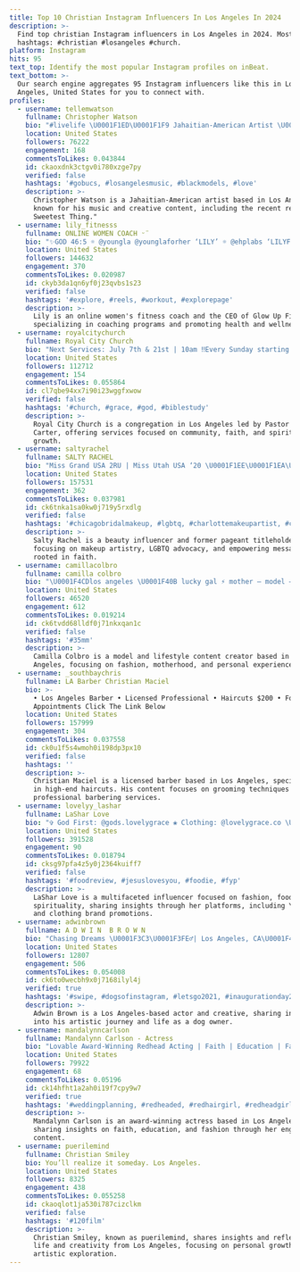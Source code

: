 ```yaml
---
title: Top 10 Christian Instagram Influencers In Los Angeles In 2024
description: >-
  Find top christian Instagram influencers in Los Angeles in 2024. Most popular
  hashtags: #christian #losangeles #church.
platform: Instagram
hits: 95
text_top: Identify the most popular Instagram profiles on inBeat.
text_bottom: >-
  Our search engine aggregates 95 Instagram influencers like this in Los
  Angeles, United States for you to connect with.
profiles:
  - username: tellemwatson
    fullname: Christopher Watson
    bio: "#livelife \U0001F1ED\U0001F1F9 Jahaitian-American Artist \U0001F1EF\U0001F1F2 “The Sweetest Thing [Remix]” out now! Lyric video on YouTube! \U0001F339 @listentoyourheartabc \U0001F3B6 \U0001F334Los Angeles\U0001F334"
    location: United States
    followers: 76222
    engagement: 168
    commentsToLikes: 0.043844
    id: ckaoxdnk3ctgv0i780xzge7py
    verified: false
    hashtags: '#gobucs, #losangelesmusic, #blackmodels, #love'
    description: >-
      Christopher Watson is a Jahaitian-American artist based in Los Angeles,
      known for his music and creative content, including the recent remix "The
      Sweetest Thing."
  - username: lily_fitnesss
    fullname: ONLINE WOMEN COACH ᵕ̈
    bio: "✨GOD 46:5 ☼ @youngla @younglaforher ‘LILY’ ☼ @ehplabs ‘LILYFIT10’ ☼ALL COACHING PROGRAMS ON SALE❗️\U0001F447\U0001F3FC\U0001F447\U0001F3FC ☼CEO @glowup_fitnesss"
    location: United States
    followers: 144632
    engagement: 370
    commentsToLikes: 0.020987
    id: ckyb3da1qn6yf0j23qvbs1s23
    verified: false
    hashtags: '#explore, #reels, #workout, #explorepage'
    description: >-
      Lily is an online women's fitness coach and the CEO of Glow Up Fitness,
      specializing in coaching programs and promoting health and wellness.
  - username: royalcitychurch
    fullname: Royal City Church
    bio: "Next Services: July 7th & 21st | 10am ‼️Every Sunday starting Sept. 1st ‼️ Lead Pastor @andrewfcarter \U0001F4CDThe Miracle Theater - Los Angeles"
    location: United States
    followers: 112712
    engagement: 154
    commentsToLikes: 0.055864
    id: cl7qbe94xx7i90i23wggfxwow
    verified: false
    hashtags: '#church, #grace, #god, #biblestudy'
    description: >-
      Royal City Church is a congregation in Los Angeles led by Pastor Andrew
      Carter, offering services focused on community, faith, and spiritual
      growth.
  - username: saltyrachel
    fullname: SALTY RACHEL
    bio: "Miss Grand USA 2RU | Miss Utah USA ‘20 \U0001F1EE\U0001F1EA\U0001F1FA\U0001F1F8\U0001F3F3️‍\U0001F308 1 John 4:7-8 \U0001F48C rachel@maxim.com"
    location: United States
    followers: 157531
    engagement: 362
    commentsToLikes: 0.037981
    id: ck6tnka1sa0kw0j719y5rxdlg
    verified: false
    hashtags: '#chicagobridalmakeup, #lgbtq, #charlottemakeupartist, #chicagomua'
    description: >-
      Salty Rachel is a beauty influencer and former pageant titleholder
      focusing on makeup artistry, LGBTQ advocacy, and empowering messages
      rooted in faith.
  - username: camillacolbro
    fullname: camilla colbro
    bio: "\U0001F4CDlos angeles \U0001F40B lucky gal ⚡️ mother — model — maniac @directionsusa @dtmodelmgmt david@dtmodelmanagement.com"
    location: United States
    followers: 46520
    engagement: 612
    commentsToLikes: 0.019214
    id: ck6tvdd68lldf0j71nkxqan1c
    verified: false
    hashtags: '#35mm'
    description: >-
      Camilla Colbro is a model and lifestyle content creator based in Los
      Angeles, focusing on fashion, motherhood, and personal experiences.
  - username: _southbaychris
    fullname: LA Barber Christian Maciel
    bio: >-
      • Los Angeles Barber • Licensed Professional • Haircuts $200 • For
      Appointments Click The Link Below
    location: United States
    followers: 157999
    engagement: 304
    commentsToLikes: 0.037558
    id: ck0u1f5s4wmoh0i198dp3px10
    verified: false
    hashtags: ''
    description: >-
      Christian Maciel is a licensed barber based in Los Angeles, specializing
      in high-end haircuts. His content focuses on grooming techniques and
      professional barbering services.
  - username: lovelyy_lashar
    fullname: LaShar Love
    bio: "✞ God First: @gods.lovelygrace ❀ Clothing: @lovelygrace.co \U00010090 Foodie: @lovelyy_eats \U0001F51BYouTube: Lovely La’Shar \U0001F4E6 PO Box 492061 Los Angeles, CA 90049"
    location: United States
    followers: 391528
    engagement: 90
    commentsToLikes: 0.018794
    id: cksg97pfa4z5y0j2364kuiff7
    verified: false
    hashtags: '#foodreview, #jesuslovesyou, #foodie, #fyp'
    description: >-
      LaShar Love is a multifaceted influencer focused on fashion, food, and
      spirituality, sharing insights through her platforms, including YouTube
      and clothing brand promotions.
  - username: adwinbrown
    fullname: A D W I N  B R O W N
    bio: "Chasing Dreams \U0001F3C3\U0001F3FE‍♂️| Los Angeles, CA\U0001F4CD Actor | Creative ✨ [Dog]Daddy."
    location: United States
    followers: 12807
    engagement: 506
    commentsToLikes: 0.054008
    id: ck6to0wecbh9x0j7168ilyl4j
    verified: true
    hashtags: '#swipe, #dogsofinstagram, #letsgo2021, #inaugurationday2021'
    description: >-
      Adwin Brown is a Los Angeles-based actor and creative, sharing insights
      into his artistic journey and life as a dog owner.
  - username: mandalynncarlson
    fullname: Mandalynn Carlson - Actress
    bio: "Lovable Award-Winning Redhead Acting | Faith | Education | Fashion | Phil 4:13 \U0001F4CDLos Angeles, CA #engaged to @pat_sly \U0001F48D\U0001F495 Why you recognize me\U0001F447\U0001F3FC"
    location: United States
    followers: 79922
    engagement: 68
    commentsToLikes: 0.05196
    id: ck14hfht1a2ah0i19f7cpy9w7
    verified: true
    hashtags: '#weddingplanning, #redheaded, #redhairgirl, #redheadgirl'
    description: >-
      Mandalynn Carlson is an award-winning actress based in Los Angeles,
      sharing insights on faith, education, and fashion through her engaging
      content.
  - username: puerilemind
    fullname: Christian Smiley
    bio: You’ll realize it someday. Los Angeles.
    location: United States
    followers: 8325
    engagement: 438
    commentsToLikes: 0.055258
    id: ckaoqlot1ja530i787cizclkm
    verified: false
    hashtags: '#120film'
    description: >-
      Christian Smiley, known as puerilemind, shares insights and reflections on
      life and creativity from Los Angeles, focusing on personal growth and
      artistic exploration.
---
```


